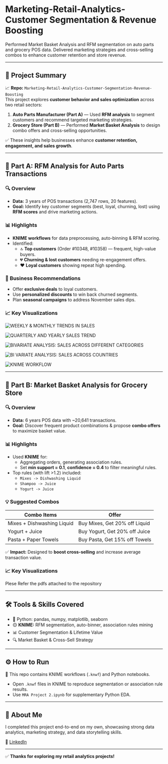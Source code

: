 # Marketing-Retail-Analytics- Customer Segmentation & Revenue Boosting
Performed Market Basket Analysis and RFM segmentation on auto parts and grocery POS data. Delivered marketing strategies and cross-selling combos to enhance customer retention and store revenue.


---

## 🚀 Project Summary
📈 **Repo:** `Marketing-Retail-Analytics-Customer-Segmentation-Revenue-Boosting`  
This project explores **customer behavior and sales optimization** across two retail sectors:

1. **Auto Parts Manufacturer (Part A)** — Used **RFM analysis** to segment customers and recommend targeted marketing strategies.
2. **Grocery Store (Part B)** — Performed **Market Basket Analysis** to design combo offers and cross-selling opportunities.

✅ These insights help businesses enhance **customer retention, engagement, and sales growth**.

---

## 🏪 Part A: RFM Analysis for Auto Parts Transactions

### 🔍 Overview
- **Data:** 3 years of POS transactions (2,747 rows, 20 features).
- **Goal:** Identify key customer segments (best, loyal, churning, lost) using **RFM scores** and drive marketing actions.

### 📊 Highlights
- **KNIME workflows** for data preprocessing, auto-binning & RFM scoring.
- Identified:
  - 🔝 **Top customers** (Order #10348, #10358) — frequent, high-value buyers.
  - 💔 **Churning & lost customers** needing re-engagement offers.
  - ❤️ **Loyal customers** showing repeat high spending.

### 🚀 Business Recommendations
- Offer **exclusive deals** to loyal customers.
- Use **personalized discounts** to win back churned segments.
- Plan **seasonal campaigns** to address November sales dips.

### 📈 Key Visualizations
![WEEKLY & MONTHLY TRENDS IN SALES](https://github.com/user-attachments/assets/7f81fc95-310f-4eff-8b18-fd1a1993e51a)

![QUARTERLY AND YEARLY SALES TREND](https://github.com/user-attachments/assets/d1afc42d-2258-46cd-af32-3f2924310fc2)

![BIVARIATE ANALYSIS: 
SALES ACROSS DIFFERENT 
CATEGORIES](https://github.com/user-attachments/assets/530d2d69-a90b-4df2-9e34-e41bbc97eaa9)

![BI VARIATE ANALYSIS:
 SALES ACROSS COUNTRIES](https://github.com/user-attachments/assets/f8f133bf-bafb-424c-a461-ab4a9a6bd131)

![KNIME WORKFLOW](https://github.com/user-attachments/assets/66371bdf-827f-4e9a-91d3-16663796d7b6)

---

## 🛒 Part B: Market Basket Analysis for Grocery Store

### 🔍 Overview
- **Data:** 6 years POS data with ~20,641 transactions.
- **Goal:** Discover frequent product combinations & propose **combo offers** to maximize basket value.

### 📊 Highlights
- Used **KNIME** for:
  - Aggregating orders, generating association rules.
  - Set **min support = 0.1**, **confidence = 0.4** to filter meaningful rules.
- Top rules (with lift >1.2) included:
  - `Mixes -> Dishwashing Liquid`
  - `Shampoo -> Juice`
  - `Yogurt -> Juice`

### 💡 Suggested Combos
| Combo Items                  | Offer                        |
|-------------------------------|-----------------------------|
| Mixes + Dishwashing Liquid    | Buy Mixes, Get 20% off Liquid |
| Yogurt + Juice                | Buy Yogurt, Get 20% off Juice |
| Pasta + Paper Towels          | Buy Pasta, Get 15% off Towels |

✅ **Impact:** Designed to **boost cross-selling** and increase average transaction value.

### 📈 Key Visualizations
Plese Refer the pdfs attached to the repository

---

## 🛠️ Tools & Skills Covered
- 🐍 Python: pandas, numpy, matplotlib, seaborn
- 🟡 **KNIME:** RFM segmentation, auto-binner, association rules mining
- 📊 Customer Segmentation & Lifetime Value
- 🔍 Market Basket & Cross-Sell Strategy

---

## ⚙️ How to Run
📌 This repo contains KNIME workflows (`.knwf`) and Python notebooks.
- Open `.knwf` files in KNIME to reproduce segmentation or association rule results.
- Use `MRA Project 2.ipynb` for supplementary Python EDA.

---

## 🤝 About Me
I completed this project end-to-end on my own, showcasing strong data analytics, marketing strategy, and data storytelling skills.

🔗 [LinkedIn](https://linkedin.com/in/yourprofile)

---

✅ **Thanks for exploring my retail analytics projects!**
